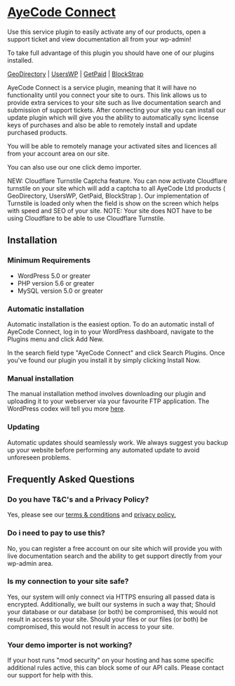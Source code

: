 # [AyeCode Connect](https://wordpress.org/plugins/ayecode-connect/) #

Use this service plugin to easily activate any of our products, open a support ticket and view documentation all from your wp-admin!

To take full advantage of this plugin you should have one of our plugins installed.

[GeoDirectory](https://wordpress.org/plugins/geodirectory/) | [UsersWP](https://wordpress.org/plugins/userswp/) | [GetPaid](https://wordpress.org/plugins/invoicing/) | [BlockStrap](https://wordpress.org/plugins/blockstrap-page-builder-blocks/)

AyeCode Connect is a service plugin, meaning that it will have no functionality until you connect your site to ours. This link allows us to provide extra services to your site such as live documentation search and submission of support tickets.
After connecting your site you can install our update plugin which will give you the ability to automatically sync license keys of purchases and also be able to remotely install and update purchased products.

You will be able to remotely manage your activated sites and licences all from your account area on our site.

You can also use our one click demo importer.

NEW: Cloudflare Turnstile Captcha feature.  You can now activate Cloudflare turnstile on your site which will add a captcha to all AyeCode Ltd products ( GeoDirectory, UsersWP, GetPaid, BlockStrap ).
Our implementation of Turnstile is loaded only when the field is show on the screen which helps with speed and SEO of your site.
NOTE: Your site does NOT have to be using Cloudflare to be able to use Cloudflare Turnstile.

## Installation ##

### Minimum Requirements ###

* WordPress 5.0 or greater
* PHP version 5.6 or greater
* MySQL version 5.0 or greater

### Automatic installation ###

Automatic installation is the easiest option. To do an automatic install of AyeCode Connect, log in to your WordPress dashboard, navigate to the Plugins menu and click Add New.

In the search field type "AyeCode Connect" and click Search Plugins. Once you've found our plugin you install it by simply clicking Install Now.

### Manual installation ###

The manual installation method involves downloading our plugin and uploading it to your webserver via your favourite FTP application. The WordPress codex will tell you more [here](http://codex.wordpress.org/Managing_Plugins#Manual_Plugin_Installation).

### Updating ###

Automatic updates should seamlessly work. We always suggest you backup up your website before performing any automated update to avoid unforeseen problems.


## Frequently Asked Questions ##

### Do you have T&C's and a Privacy Policy? ###

Yes, please see our [terms & conditions](https://ayecode.io/terms-and-conditions/) and [privacy policy.](https://ayecode.io/privacy-policy/)

### Do i need to pay to use this? ###

No, you can register a free account on our site which will provide you with live documentation search and the ability to get support directly from your wp-admin area.

### Is my connection to your site safe? ###

Yes, our system will only connect via HTTPS ensuring all passed data is encrypted.
Additionally, we built our systems in such a way that;
Should your database or our database (or both) be compromised, this would not result in access to your site.
Should your files or our files (or both) be compromised, this would not result in access to your site.

### Your demo importer is not working? ###

If your host runs "mod security" on your hosting and has some specific additional rules active, this can block some of our API calls. Please contact our support for help with this.
